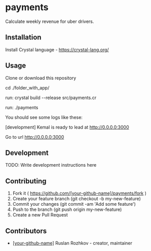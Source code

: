# payments

Calculate weekly revenue for uber drivers.

## Installation

Install Crystal language - https://crystal-lang.org/

## Usage

Clone or download this repository

cd ./folder_with_app/

run: crystal build --release src/payments.cr

run: ./payments

You should see some logs like these:

[development] Kemal is ready to lead at http://0.0.0.0:3000

Go to url http://0.0.0.0:3000


## Development

TODO: Write development instructions here

## Contributing

1. Fork it ( https://github.com/[your-github-name]/payments/fork )
2. Create your feature branch (git checkout -b my-new-feature)
3. Commit your changes (git commit -am 'Add some feature')
4. Push to the branch (git push origin my-new-feature)
5. Create a new Pull Request

## Contributors

- [[your-github-name]](https://github.com/[your-github-name]) Ruslan Rozhkov - creator, maintainer

